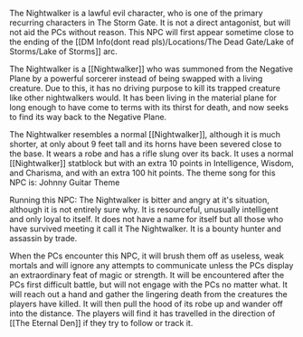 The Nightwalker is a lawful evil character, who is one of the primary recurring characters in The Storm Gate. It is not a direct antagonist, but will not aid the PCs without reason. This NPC will first appear sometime close to the ending of the [[DM Info(dont read pls)/Locations/The Dead Gate/Lake of Storms/Lake of Storms]] arc.

The Nightwalker is a [[Nightwalker]] who was summoned from the Negative Plane by a powerful sorcerer instead of being swapped with a living creature. Due to this, it has no driving purpose to kill its trapped creature like other nightwalkers would. It has been living in the material plane for long enough to have come to terms with its thirst for death, and now seeks to find its way back to the Negative Plane.

The Nightwalker resembles a normal [[Nightwalker]], although it is much shorter, at only about 9 feet tall and its horns have been severed close to the base. It wears a robe and has a rifle slung over its back. It uses a normal [[Nightwalker]] statblock but with an extra 10 points in Intelligence, Wisdom, and Charisma, and with an extra 100 hit points.
The theme song for this NPC is: Johnny Guitar Theme


Running this NPC:
The Nightwalker is bitter and angry at it's situation, although it is not entirely sure why. It is resourceful, unusually intelligent and only loyal to itself. It does not have a name for itself but all those who have survived meeting it call it The Nightwalker. It is a bounty hunter and assassin by trade.

When the PCs encounter this NPC, it will brush them off as useless, weak mortals and will ignore any attempts to communicate unless the PCs display an extraordinary feat of magic or strength. It will be encountered after the PCs first difficult battle, but will not engage with the PCs no matter what. It will reach out a hand and gather the lingering death from the creatures the players have killed. It will then pull the hood of its robe up and wander off into the distance. The players will find it has travelled in the direction of [[The Eternal Den]] if they try to follow or track it.